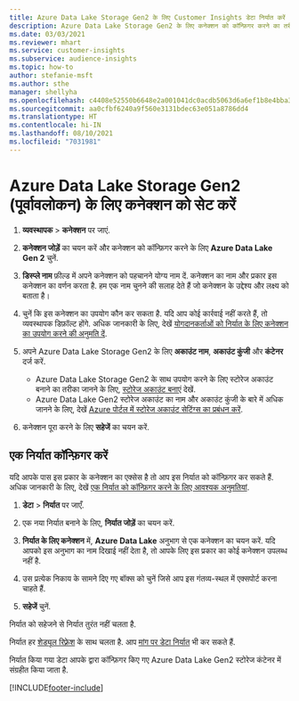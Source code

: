```yaml
---
title: Azure Data Lake Storage Gen2 के लिए Customer Insights डेटा निर्यात करें
description: Azure Data Lake Storage Gen2 के लिए कनेक्शन को कॉन्फ़िगर करने का तरीका जानें.
ms.date: 03/03/2021
ms.reviewer: mhart
ms.service: customer-insights
ms.subservice: audience-insights
ms.topic: how-to
author: stefanie-msft
ms.author: sthe
manager: shellyha
ms.openlocfilehash: c4408e52550b6648e2a001041dc0acdb5063d6a6ef1b8e4bba3321bf25fefcfc
ms.sourcegitcommit: aa0cfbf6240a9f560e3131bdec63e051a8786dd4
ms.translationtype: HT
ms.contentlocale: hi-IN
ms.lasthandoff: 08/10/2021
ms.locfileid: "7031981"
---
```

# <a name="set-up-the-connection-to-azure-data-lake-storage-gen2-preview"></a>Azure Data Lake Storage Gen2 (पूर्वावलोकन) के लिए कनेक्शन को सेट करें

1. **व्यवस्थापक** > **कनेक्शन** पर जाएं.

1. **कनेक्शन जोड़ें** का चयन करें और कनेक्शन को कॉन्फ़िगर करने के लिए **Azure Data Lake Gen 2** चुनें.

1. **डिस्प्ले नाम** फ़ील्ड में अपने कनेक्शन को पहचानने योग्य नाम दें. कनेक्शन का नाम और प्रकार इस कनेक्शन का वर्णन करता है. हम एक नाम चुनने की सलाह देते हैं जो कनेक्शन के उद्देश्य और लक्ष्य को बताता है।

1. चुनें कि इस कनेक्शन का उपयोग कौन कर सकता है. यदि आप कोई कार्रवाई नहीं करते हैं, तो व्यवस्थापक डिफ़ॉल्ट होंगे. अधिक जानकारी के लिए, देखें [योगदानकर्ताओं को निर्यात के लिए कनेक्शन का उपयोग करने की अनुमति दें](connections.md#allow-contributors-to-use-a-connection-for-exports).

1. अपने Azure Data Lake Storage Gen2 के लिए **अकाउंट नाम**, **अकाउंट कुंजी** और **कंटेनर** दर्ज करें.
    - Azure Data Lake Storage Gen2 के साथ उपयोग करने के लिए स्टोरेज अकाउंट बनाने का तरीका जानने के लिए, [स्टोरेज अकाउंट बनाएं](/azure/storage/blobs/create-data-lake-storage-account) देखें. 
    - Azure Data Lake Gen2 स्टोरेज अकाउंट का नाम और अकाउंट कुंजी के बारे में अधिक जानने के लिए, देखें [Azure पोर्टल में स्टोरेज अकाउंट सेटिंग्स का प्रबंधन करें](/azure/storage/common/storage-account-manage).

1. कनेक्शन पूरा करने के लिए **सहेजें** का चयन करें. 

## <a name="configure-an-export"></a>एक निर्यात कॉन्फ़िगर करें

यदि आपके पास इस प्रकार के कनेक्शन का एक्सेस है तो आप इस निर्यात को कॉन्फ़िगर कर सकते हैं. अधिक जानकारी के लिए, देखें [एक निर्यात को कॉन्फ़िगर करने के लिए आवश्यक अनुमतियां](export-destinations.md#set-up-a-new-export).

1. **डेटा** > **निर्यात** पर जाएँ.

1. एक नया निर्यात बनाने के लिए, **निर्यात जोड़ें** का चयन करें.

1. **निर्यात के लिए कनेक्शन** में, **Azure Data Lake** अनुभाग से एक कनेक्शन का चयन करें. यदि आपको इस अनुभाग का नाम दिखाई नहीं देता है, तो आपके लिए इस प्रकार का कोई कनेक्शन उपलब्ध नहीं है.

1. उस प्रत्येक निकाय के सामने दिए गए बॉक्स को चुनें जिसे आप इस गंतव्य-स्थल में एक्सपोर्ट करना चाहते हैं.

1. **सहेजें** चुनें.

निर्यात को सहेजने से निर्यात तुरंत नहीं चलता है.

निर्यात हर [शेड्यूल रिफ़्रेश](system.md#schedule-tab) के साथ चलता है. आप [मांग पर डेटा निर्यात](export-destinations.md#run-exports-on-demand) भी कर सकते हैं. 

निर्यात किया गया डेटा आपके द्वारा कॉन्फ़िगर किए गए Azure Data Lake Gen2 स्टोरेज कंटेनर में संग्रहीत किया जाता है. 

[!INCLUDE[footer-include](../includes/footer-banner.md)]
